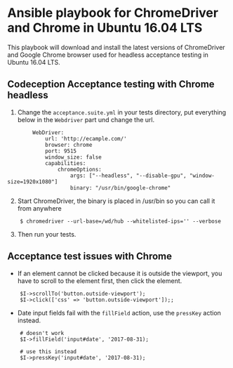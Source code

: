 # Ansible playbook for ChromeDriver and Chrome in Ubuntu 16.04 LTS

This playbook will download and install the latest versions of ChromeDriver and Google Chrome browser used for headless acceptance testing in Ubuntu 16.04 LTS.

## Codeception Acceptance testing with Chrome headless
1. Change the `acceptance.suite.yml` in your tests directory, put everything below in the `Webdriver` part und change the url.

```
        WebDriver:
            url: 'http://ecample.com/'
            browser: chrome
            port: 9515
            window_size: false
            capabilities:
                chromeOptions:
                    args: ["--headless", "--disable-gpu", "window-size=1920x1080"]
                    binary: "/usr/bin/google-chrome"
```

2. Start ChromeDriver, the binary is placed in /usr/bin so you can call it from anywhere  

```
    $ chromedriver --url-base=/wd/hub --whitelisted-ips='' --verbose
```

3. Then run your tests.  

## Acceptance test issues with Chrome

- If an element cannot be clicked because it is outside the viewport, you have to scroll to the element first, then click the element.

```
    $I->scrollTo('button.outside-viewport');
    $I->click(['css' => 'button.outside-viewport']);;
```

- Date input fields fail with the `fillField` action, use the `pressKey` action instead.

```
    # doesn't work  
    $I->fillField('input#date', '2017-08-31);  
    
    # use this instead  
    $I->pressKey('input#date', '2017-08-31);  
```